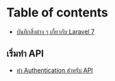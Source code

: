 # Table of contents

* [บันทึกสิ่งต่าง ๆ เกี่ยวกับ Laravel 7](README.md)

## เริ่มทำ API

* [ทำ Authentication สำหรับ API](api/authentication-api.md)

